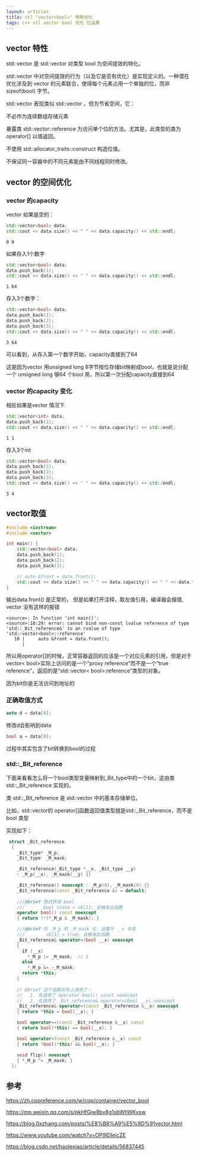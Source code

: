 ```yaml
---
layout: articles
title: stl "vector<bool>" 特殊优化
tags: c++ stl vector bool 优化 位运算
---
```



## vector<bool> 特性
std::vector<bool> 是 std::vector 对类型 bool 为空间提效的特化。

std::vector<bool> 中对空间提效的行为（以及它是否有优化）是实现定义的。一种潜在优化涉及到 vector 的元素联合，使得每个元素占用一个单独的位，而非 sizeof(bool) 字节。

std::vector<bool> 表现类似 std::vector ，但为节省空间，它：

不必作为连续数组存储元素

暴露类 std::vector<bool>::reference 为访问单个位的方法。尤其是，此类型的类为 operator[] 以值返回。

不使用 std::allocator_traits::construct 构造位值。

不保证同一容器中的不同元素能由不同线程同时修改。


## vector<bool> 的空间优化

### vector<bool> 的capacity
vector<bool> 如果是空的：

```cpp
std::vector<bool> data;
std::cout << data.size() << " " << data.capacity() << std::endl;
```
```
0 0
```

如果存入1个数字
```cpp
std::vector<bool> data;
data.push_back(1);
std::cout << data.size() << " " << data.capacity() << std::endl;
```
```
1 64
```
存入3个数字：

```cpp
std::vector<bool> data;
data.push_back(1);
data.push_back(2);
data.push_back(3);
std::cout << data.size() << " " << data.capacity() << std::endl;
```
```
3 64
```

可以看到，从存入第一个数字开始，capacity直接到了64

这是因为vector<bool> 用unsigned long 8字节按位存储bit映射成bool，也就是说分配一个
unsigned long 够64 个bool 用，所以第一次分配capacity直接到64
### vector<int> 的capacity 变化
相反如果是vector<int> 情况下
```cpp
std::vector<int> data;
data.push_back(1);
std::cout << data.size() << " " << data.capacity() << std::endl;
```
```
1 1
```

存入3个int
```cpp
std::vector<bool> data;
data.push_back(1);
data.push_back(2);
data.push_back(3);
std::cout << data.size() << " " << data.capacity() << std::endl;
```
```
3 4
```

## vector<bool>取值
```cpp
#include <iostream>
#include <vector>

int main() {
    std::vector<bool> data;
    data.push_back(1);
    data.push_back(2);
    data.push_back(3);

    // auto &front = data.front();
    std::cout << data.size() << " " << data.capacity() << " " << data.front() <<std::endl;
}
```

输出data.front() 是正常的， 但是如果打开注释，取左值引用，编译器会报错, vector<int> 没有这样的报错

```shell
<source>: In function 'int main()':
<source>:10:29: error: cannot bind non-const lvalue reference of type 'std::_Bit_reference&' to an rvalue of type 'std::vector<bool>::reference'
   10 |     auto &front = data.front();
      |     
```
所以用operator[]的时候，正常容器返回的应该是一个对应元素的引用，但是对于vector< bool>实际上访问的是一个”proxy reference”而不是一个”true reference”，返回的是”std::vector< bool>:reference”类型的对象。

因为bit你是无法访问到地址的


### 正确取值方式
```cpp
auto d = data[0];
```

修改d会影响到data

```cpp
bool a = data[0];
```

过程中其实包含了bit转换到bool的过程

### std::_Bit_reference
下面来看看怎么将一个bool类型变量映射到_Bit_type中的一个bit，这由类  std::_Bit_reference 实现的。

类 std::_Bit_reference  是 std::vector<bool> 中的基本存储单位。

比如，std::vector<bool>的 operator[]函数返回值类型就是std::_Bit_reference，而不是 bool 类型  

实现如下：
```cpp
 struct _Bit_reference
  {
    _Bit_type* _M_p;
    _Bit_type  _M_mask;

    _Bit_reference(_Bit_type *__x, _Bit_type __y)
    : _M_p(__x), _M_mask(__y) {}

    _Bit_reference() noexcept : _M_p(0), _M_mask(0) {}
    _Bit_reference(const _Bit_reference &) = default;
      
    ///@brief 隐式转成 bool
    ///       bool state = vb[1]; 会触发此函数
    operator bool() const noexcept
    { return !!(*_M_p & _M_mask); }

    ///@brief 将 _M_p 的 _M_mask 位，设置为 __x 状态
    ///        vb[1] = true; 会触发此函数
    _Bit_reference& operator=(bool __x) noexcept
    {
      if (__x)
        *_M_p |= _M_mask;  // 1
      else
        *_M_p &= ~_M_mask;
      return *this;
    }
      
    // @brief 这个函数实际上调用了：
    //   1. 先调用了 operator bool() const noexcept
    //   2. 在调用了 _Bit_reference& operator=(bool __x) noexcept
    _Bit_reference& operator=(const _Bit_reference &__x) noexcept
    { return *this = bool(__x); }

    bool operator==(const _Bit_reference &__x) const
    { return bool(*this) == bool(__x); }

    bool operator<(const _Bit_reference &__x) const
    { return !bool(*this) && bool(__x); }

    void flip() noexcept
    { *_M_p ^= _M_mask; }
  };
```

## 参考

https://zh.cppreference.com/w/cpp/container/vector_bool

https://mp.weixin.qq.com/s/pkHfGjw8by8g1sbWhWKysw

https://blog.0xzhang.com/posts/%E8%B8%A9%E5%9D%91vector.html

https://www.youtube.com/watch?v=OP9IDIeicZE

https://blog.csdn.net/haolexiao/article/details/56837445